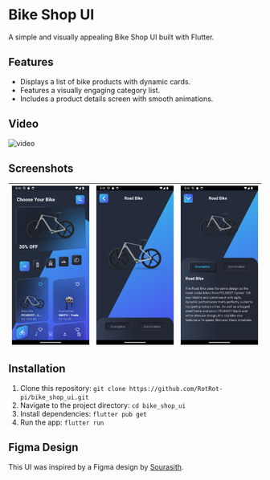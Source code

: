 # Bike Shop UI

A simple and visually appealing Bike Shop UI built with Flutter.

## Features

- Displays a list of bike products with dynamic cards.
- Features a visually engaging category list.
- Includes a product details screen with smooth animations.

## Video

<img src="screenshots/bike_shop_ui.gif" alt="video" width="300px"> 

## Screenshots

| ![screenshot](screenshots/home.png) | ![screenshot](screenshots/product_details_1.png) | ![screenshot](screenshots/product_details_2.png) |
|-------------------------------------|--------------------------------------------------|--------------------------------------------------|

## Installation

1. Clone this repository: `git clone https://github.com/RotRot-pi/bike_shop_ui.git`
2. Navigate to the project directory: `cd bike_shop_ui`
3. Install dependencies: `flutter pub get`
4. Run the app: `flutter run`

## Figma Design

This UI was inspired by a Figma design by [Sourasith](https://www.figma.com/community/file/1149336740234053658).
